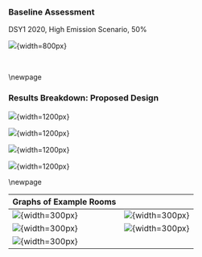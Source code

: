 ### Baseline Assessment

DSY1 2020, High Emission Scenario, 50%

![](../data\interim\TM59\000_test__TM59results.jpeg){width=800px}

<br>

\newpage

### Results Breakdown: Proposed Design

![](../data\interim\TM59\graphs\000_test__percent_pass.jpg){width=1200px}

![](../data\interim\TM59\graphs\000_test__crit_category.jpg){width=1200px}

![](../data\interim\TM59\graphs\000_test__av_non_bedroom.jpg){width=1200px}

![](../data\interim\TM59\graphs\000_test__av_bedroom.jpg){width=1200px}

\newpage

| Graphs of Example Rooms                                                                       |                                                                                                |
|:----------------------------------------------------------------------------------------------|:-----------------------------------------------------------------------------------------------|
| ![](../data\interim\TM59\graphs\000_test__temps__AA_03_01_DB_DoubleBedroom1.jpg){width=300px} | ![](../data\interim\TM59\graphs\000_test__temps__AA_03_01_LR_KitchenLiving2B.jpg){width=300px} |
| ![](../data\interim\TM59\graphs\000_test__temps__AA_03_01_WC_Bathroom.jpg){width=300px}       | ![](../data\interim\TM59\graphs\000_test__temps__BB_00_01_LR_LivingRoom3B.jpg){width=300px}    |
| ![](../data\interim\TM59\graphs\000_test__temps__BB_00_01_WC_Toilet.jpg){width=300px}         |                                                                                                |

